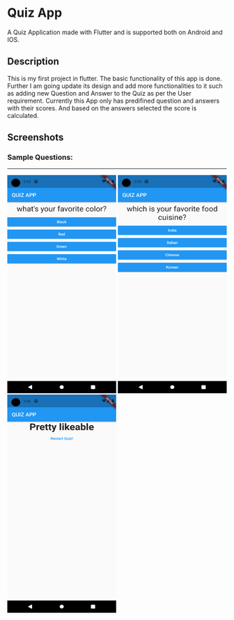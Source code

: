 # Quiz App

A Quiz Application made with Flutter and is supported both on Android and IOS.

## Description

This is my first project in flutter. The basic functionality of this app is done. Further I am going update its design and add more functionalities to it such as adding new Question and Answer to the Quiz as per the User requirement. Currently this App only has predifined question and answers with their scores. And based on the answers selected the score is calculated.

## Screenshots

### Sample Questions:
---
<div style = "display:inline;">
<img src="./screenshots/sc1.png" height="500" width="250">

<img src="./screenshots/sc2.png" height="500" width="250">

<img src="./screenshots/sc3.png" height="500" width="250">
</div>